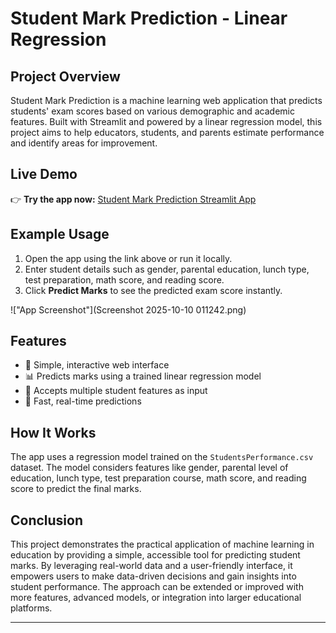 # Student Mark Prediction - Linear Regression

## Project Overview

Student Mark Prediction is a machine learning web application that predicts students' exam scores based on various demographic and academic features. Built with Streamlit and powered by a linear regression model, this project aims to help educators, students, and parents estimate performance and identify areas for improvement.

## Live Demo

👉 **Try the app now:** [Student Mark Prediction Streamlit App](https://studentmarkprediction.streamlit.app/)

## Example Usage

1. Open the app using the link above or run it locally.
2. Enter student details such as gender, parental education, lunch type, test preparation, math score, and reading score.
3. Click **Predict Marks** to see the predicted exam score instantly.

!["App Screenshot"](Screenshot 2025-10-10 011242.png)

## Features

- 🎯 Simple, interactive web interface
- 📊 Predicts marks using a trained linear regression model
- 📝 Accepts multiple student features as input
- 🚀 Fast, real-time predictions

## How It Works

The app uses a regression model trained on the `StudentsPerformance.csv` dataset. The model considers features like gender, parental level of education, lunch type, test preparation course, math score, and reading score to predict the final marks.


## Conclusion

This project demonstrates the practical application of machine learning in education by providing a simple, accessible tool for predicting student marks. By leveraging real-world data and a user-friendly interface, it empowers users to make data-driven decisions and gain insights into student performance. The approach can be extended or improved with more features, advanced models, or integration into larger educational platforms.

---

